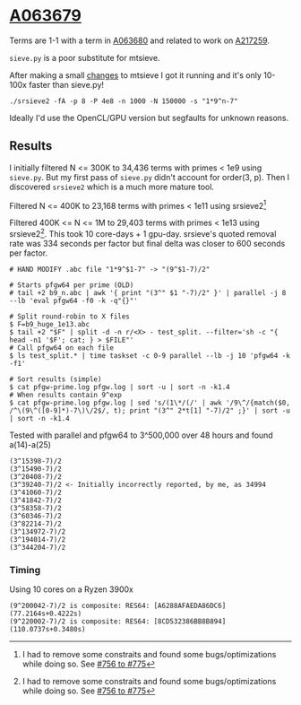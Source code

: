 # [A063679](https://oeis.org/A063679)

Terms are 1-1 with a term in [A063680](https://oeis.org/A063680) and related to work on [A217259](../A217259).

`sieve.py` is a poor substitute for mtsieve.

After making a small
[changes](https://www.mersenneforum.org/showpost.php?p=616625&postcount=741)
to mtsieve I got it running and it's only 10-100x faster than sieve.py!

`./srsieve2 -fA -p 8 -P 4e8 -n 1000 -N 150000 -s "1*9^n-7"`

Ideally I'd use the OpenCL/GPU version but segfaults for unknown reasons.

## Results

I initially filtered N <= 300K to 34,436 terms with primes < 1e9 using `sieve.py`.
But my first pass of `sieve.py` didn't account for order(3, p). Then I discovered
`srsieve2` which is a much more mature tool.

Filtered N <= 400K to 23,168 terms with primes < 1e11 using srsieve2[^1]

Filtered 400K <= N <= 1M to 29,403 terms with primes < 1e13 using srsieve2[^1].
This took 10 core-days + 1 gpu-day.
srsieve's quoted removal rate was 334 seconds per factor but final delta was
closer to 600 seconds per factor.

[^1]: I had to remove some constraits and found some bugs/optimizations while doing so.
      See [#756 to #775](https://www.mersenneforum.org/showpost.php?p=617956&postcount=756)

```
# HAND MODIFY .abc file "1*9^$1-7" -> "(9^$1-7)/2"

# Starts pfgw64 per prime (OLD)
# tail +2 b9_n.abc | awk '{ print "(3^" $1 "-7)/2" }' | parallel -j 8 --lb 'eval pfgw64 -f0 -k -q"{}"'

# Split round-robin to X files
$ F=b9_huge_1e13.abc
$ tail +2 "$F" | split -d -n r/<X> - test_split. --filter='sh -c "{ head -n1 '$F'; cat; } > $FILE"'
# Call pfgw64 on each file
$ ls test_split.* | time taskset -c 0-9 parallel --lb -j 10 'pfgw64 -k -f1'

# Sort results (simple)
$ cat pfgw-prime.log pfgw.log | sort -u | sort -n -k1.4
# When results contain 9^exp
$ cat pfgw-prime.log pfgw.log | sed 's/(1\*/(/' | awk '/9\^/{match($0, /^\(9\^([0-9]*)-7\)\/2$/, t); print "(3^" 2*t[1] "-7)/2" ;}' | sort -u | sort -n -k1.4
```

Tested with parallel and pfgw64 to 3^500,000 over 48 hours and found a(14)-a(25)

```
(3^15398-7)/2
(3^15490-7)/2
(3^20408-7)/2
(3^39240-7)/2 <- Initially incorrectly reported, by me, as 34994
(3^41060-7)/2
(3^41842-7)/2
(3^58358-7)/2
(3^60346-7)/2
(3^82214-7)/2
(3^134972-7)/2
(3^194014-7)/2
(3^344204-7)/2
```


### Timing

Using 10 cores on a Ryzen 3900x

```
(9^200042-7)/2 is composite: RES64: [A6288AFAEDA86DC6] (77.2164s+0.4222s)
(9^220002-7)/2 is composite: RES64: [8CD532386BB8B894] (110.0737s+0.3480s)
```

